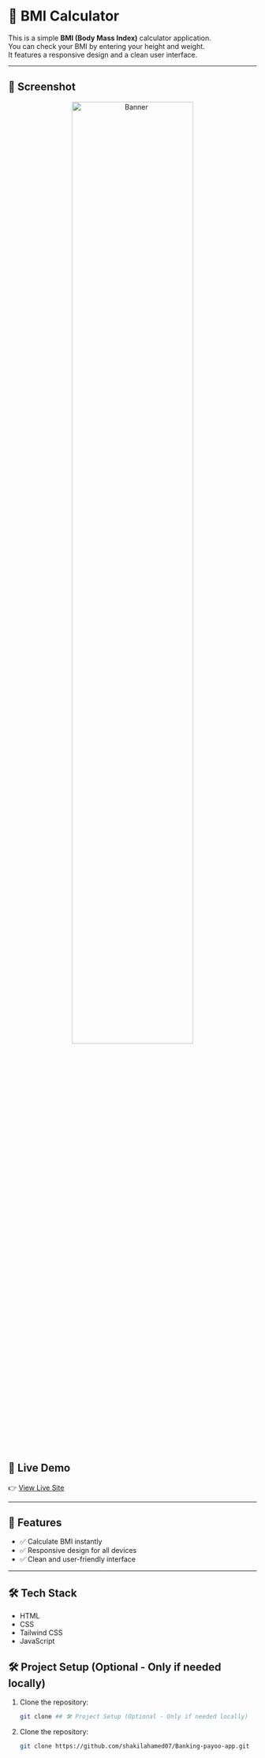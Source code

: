 # 📏 BMI Calculator

This is a simple **BMI (Body Mass Index)** calculator application.  
You can check your BMI by entering your height and weight.  
It features a responsive design and a clean user interface.

---

## 📸 Screenshot
<p align="center">
  <img src="https://i.ibb.co.com/WdLPxWw/Screenshot-2025-08-08-191848.png" alt="Banner" width="70%" />
</p>

## 🚀 Live Demo

👉 [View Live Site](https://i.ibb.co.com/WdLPxWw/Screenshot-2025-08-08-191848.png)

---

## 🧠 Features

- ✅ Calculate BMI instantly  
- ✅ Responsive design for all devices  
- ✅ Clean and user-friendly interface  

---

## 🛠️ Tech Stack

- HTML  
- CSS  
- Tailwind CSS  
- JavaScript  
 
## 🛠️ Project Setup (Optional - Only if needed locally)

1. Clone the repository:
   ```bash
   git clone ## 🛠️ Project Setup (Optional - Only if needed locally)

1. Clone the repository:
   ```bash
   git clone https://github.com/shakilahamed07/Banking-payoo-app.git
